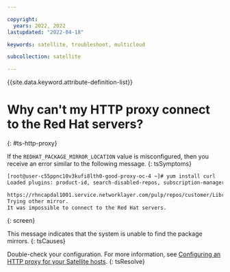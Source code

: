 ```yaml
---

copyright:
  years: 2022, 2022
lastupdated: "2022-04-18"

keywords: satellite, troubleshoot, multicloud

subcollection: satellite

---
```


{{site.data.keyword.attribute-definition-list}}


# Why can't my HTTP proxy connect to the Red Hat servers?
{: #ts-http-proxy}

If the `REDHAT_PACKAGE_MIRROR_LOCATION` value is misconfigured, then you receive an error similar to the following message.
{: tsSymptoms}

```sh
[root@user-c55ppnc10v3kufi8lth0-good-proxy-oc-4 ~]# yum install curl
Loaded plugins: product-id, search-disabled-repos, subscription-manager

https://rhncapdal1001.service.networklayer.com/pulp/repos/customer/Library/content/dist/rhel/server/7/7Server/x86_64/devtools/1/os/repodata/repomd.xml: [Errno 14] curl#60 - "Peer's Certificate issuer is not recognized."
Trying other mirror.
It was impossible to connect to the Red Hat servers.
```
{: screen}

This message indicates that the system is unable to find the package mirrors.
{: tsCauses}

Double-check your configuration. For more information, see [Configuring an HTTP proxy for your Satellite hosts](/docs/satellite?topic=satellite-config-http-proxy).
{: tsResolve}


